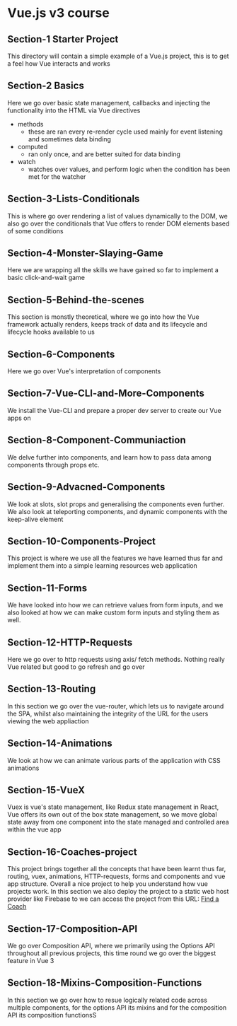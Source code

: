 # Vue.js v3 course

## Section-1 Starter Project
This directory will contain a simple example of a Vue.js project, this is to get a feel how Vue interacts and works

## Section-2 Basics
Here we go over basic state management, callbacks and injecting the functionality into the HTML via Vue directives

* methods
   * these are ran every re-render cycle used mainly for event listening and sometimes data binding
* computed
   * ran only once, and are better suited for data binding
* watch
   * watches over values, and perform logic when the condition has been met for the watcher

## Section-3-Lists-Conditionals
This is where go over rendering a list of values dynamically to the DOM, we also go over the conditionals that Vue offers to render DOM elements based of some conditions 

## Section-4-Monster-Slaying-Game
Here we are wrapping all the skills we have gained so far to implement a basic click-and-wait game

## Section-5-Behind-the-scenes
This section is monstly theoretical, where we go into how the Vue framework actually renders, keeps track of data and its lifecycle and lifecycle hooks available to us

## Section-6-Components
Here we go over Vue's interpretation of components

## Section-7-Vue-CLI-and-More-Components
We install the Vue-CLI and prepare a proper dev server to create our Vue apps on

## Section-8-Component-Communiaction
We delve further into components, and learn how to pass data among components through props etc.

## Section-9-Advacned-Components
We look at slots, slot props and generalising the components even further. We also look at teleporting components, and dynamic components with the keep-alive element

## Section-10-Components-Project
This project is where we use all the features we have learned thus far and implement them into a simple learning resources web application

## Section-11-Forms
We have looked into how we can retrieve values from form inputs, and we also looked at how we can make custom form inputs and styling them as well.

## Section-12-HTTP-Requests
Here we go over to http requests using axis/ fetch methods. Nothing really Vue related but good to go refresh and go over

## Section-13-Routing
In this section we go over the vue-router, which lets us to navigate around the SPA, whilst also maintaining the integrity of the URL for the users viewing the web appliaction

## Section-14-Animations
We look at how we can animate various parts of the application with CSS animations

## Section-15-VueX
Vuex is vue's state management, like Redux state management in React, Vue offers its own out of the box state management, so we move global state away from one component into the state managed and controlled area within the vue app

## Section-16-Coaches-project
This project brings together all the concepts that have been learnt thus far, routing, vuex, animations, HTTP-requests, forms and components and vue app structure. Overall a nice project to help you understand how vue projects work. In this section we also deploy the project to a static web host provider like Firebase to we can access the project from this URL: [Find a Coach](https://vue-http-demo-d2475.web.app/coaches)

## Section-17-Composition-API
We go over Composition API, where we primarily using the Options API throughout all previous projects, this time round we go over the biggest feature in Vue 3

## Section-18-Mixins-Composition-Functions
In this section we go over how to resue logically related code across multiple components, for the options API its mixins and for the composition API its composition functionsS